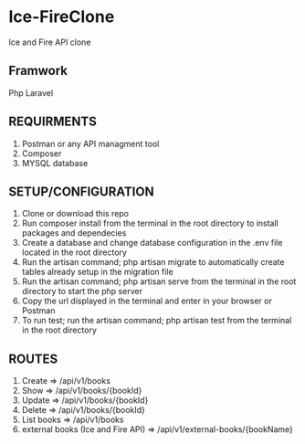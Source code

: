 # Ice-FireClone
Ice and Fire API clone

## Framwork
  Php Laravel 

## REQUIRMENTS
1. Postman or any API managment tool
2. Composer 
3. MYSQL database 

## SETUP/CONFIGURATION
1. Clone or download this repo
2. Run composer install from the terminal in the root directory to install packages and dependecies
3. Create a database and change database configuration in the .env file located in the root directory
4. Run the artisan command; php artisan migrate to automatically create tables already setup in the migration file
5. Run the artisan command; php artisan serve from the terminal in the root directory to start the php server
6. Copy the url displayed in the terminal and enter in your browser or Postman
7. To run test; run the artisan command; php artisan test from the terminal in the root directory

## ROUTES
1. Create => /api/v1/books
2. Show => /api/v1/books/{bookId}
3. Update => /api/v1/books/{bookId}
4. Delete => /api/v1/books/{bookId} 
5. List books => /api/v1/books
5. external books (Ice and Fire API) =>  /api/v1/external-books/{bookName}
